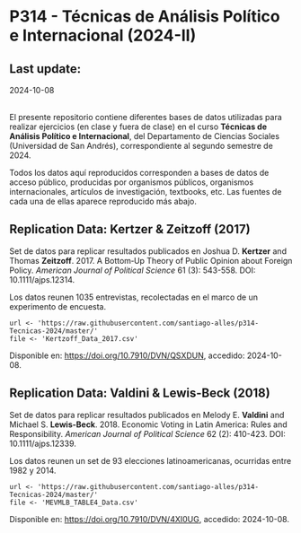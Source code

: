 P314 - Técnicas de Análisis Político e Internacional (2024-II)
=================================

Last update:
------------------
2024-10-08

</br >El presente repositorio contiene diferentes bases de datos utilizadas para realizar ejercicios (en clase y fuera de clase) en el curso <b>Técnicas de Análisis Político e Internacional</b>, del Departamento de Ciencias Sociales (Universidad de San Andrés), correspondiente al segundo semestre de 2024.

Todos los datos aquí reproducidos corresponden a bases de datos de acceso público, producidas por organismos públicos, organismos internacionales, artículos de investigación, textbooks, etc. Las fuentes de cada una de ellas aparece reproducido más abajo.

Replication Data: Kertzer & Zeitzoff (2017)
------------------

Set de datos para replicar resultados publicados en Joshua D. <b>Kertzer</b> and Thomas <b>Zeitzoff</b>. 2017. A Bottom‐Up Theory of Public Opinion about Foreign Policy. <i>American Journal of Political Science</i> 61 (3): 543-558. DOI: 10.1111/ajps.12314.

Los datos reunen 1035 entrevistas, recolectadas en el marco de un experimento de encuesta.

<pre><code>url <- 'https://raw.githubusercontent.com/santiago-alles/p314-Tecnicas-2024/master/'
file <- 'Kertzoff_Data_2017.csv'</pre></code>

Disponible en: https://doi.org/10.7910/DVN/QSXDUN, accedido: 2024-10-08.

Replication Data: Valdini & Lewis-Beck (2018)
------------------

Set de datos para replicar resultados publicados en Melody E. <b>Valdini</b> and Michael S. <b>Lewis-Beck</b>. 2018. Economic Voting in Latin America: Rules and Responsibility. <i>American Journal of Political Science</i> 62 (2): 410-423. DOI: 10.1111/ajps.12339.

Los datos reunen un set de 93 elecciones latinoamericanas, ocurridas entre 1982 y 2014.

<pre><code>url <- 'https://raw.githubusercontent.com/santiago-alles/p314-Tecnicas-2024/master/'
file <- 'MEVMLB_TABLE4_Data.csv'</pre></code>

Disponible en: https://doi.org/10.7910/DVN/4XI0UG, accedido: 2024-10-08.
